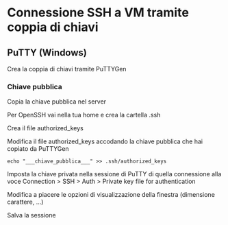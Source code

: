 # Connessione SSH a VM tramite coppia di chiavi
## PuTTY (Windows)
Crea la coppia di chiavi tramite PuTTYGen

### Chiave pubblica 
Copia la chiave pubblica nel server

Per OpenSSH vai nella tua home e crea la cartella .ssh

Crea il file authorized_keys

Modifica il file authorized_keys accodando la chiave pubblica che hai copiato da PuTTYGen

```
echo "___chiave_pubblica___" >> .ssh/authorized_keys
```
Imposta la chiave privata nella sessione di PuTTY di quella connessione alla voce Connection > SSH > Auth > Private key file for authentication

Modifica a piacere le opzioni di visualizzazione della finestra (dimensione carattere, ...)

Salva la sessione

